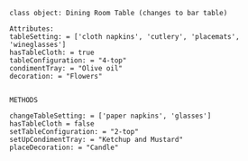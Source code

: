     class object: Dining Room Table (changes to bar table)
    
    Attributes:
    tableSetting: = ['cloth napkins', 'cutlery', 'placemats', 'wineglasses']
    hasTableCloth: = true
    tableConfiguration: = "4-top"
    condimentTray: = "Olive oil"
    decoration: = "Flowers"


    METHODS
    
    changeTableSetting: = ['paper napkins', 'glasses']
    hasTableCloth = false
    setTableConfiguration: = "2-top"
    setUpCondimentTray: = "Ketchup and Mustard"
    placeDecoration: = "Candle"
